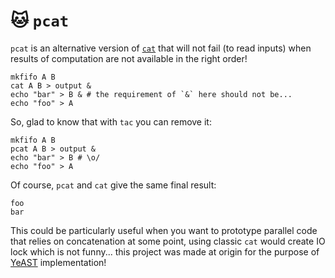<!-- cargo-sync-readme start -->

# 🐱 `pcat`

`pcat` is an alternative version of [`cat`](https://linux.die.net/man/1/cat)
that will not fail (to read inputs) when results of computation
are not available in the right order!

```shell
mkfifo A B
cat A B > output &
echo "bar" > B & # the requirement of `&` here should not be...
echo "foo" > A
```

So, glad to know that with `tac` you can remove it:

```shell
mkfifo A B
pcat A B > output &
echo "bar" > B # \o/
echo "foo" > A
```

Of course, `pcat` and `cat` give the same final result:

```raw
foo
bar
```

This could be particularly useful when you want to prototype parallel code
that relies on concatenation at some point, using classic `cat` would create IO
lock which is not funny... this project was made at origin for the
purpose of [YeAST](https://github.com/yvan-sraka/YeAST/) implementation!

<!-- cargo-sync-readme end -->
